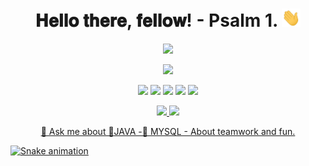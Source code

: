 <div>
<h1 align="center"> 𝐇𝐞𝐥𝐥𝐨 𝐭𝐡𝐞𝐫𝐞, 𝐟𝐞𝐥𝐥𝐨𝐰! - Psalm 1. <img src="https://github.com/ABSphreak/ABSphreak/blob/master/gifs/Hi.gif?raw=true" width="30px"></h2>
	
</div>


<p align="center">
<img width="520px" src="https://user-images.githubusercontent.com/74038190/235224431-e8c8c12e-6826-47f1-89fb-2ddad83b3abf.gif">
 </p>

<p align="center">
	<a href="https://www.linkedin.com/in/jrfertonani/"> <img width="180px" src="https://cdn.jsdelivr.net/gh/devicons/devicon@latest/icons/linkedin/linkedin-original-wordmark.svg" /></a>
</p>

<p align="center">
	<img width="70px" src="https://cdn.jsdelivr.net/gh/devicons/devicon@latest/icons/java/java-original-wordmark.svg" />
	<img width="80px" src="https://cdn.jsdelivr.net/gh/devicons/devicon@latest/icons/spring/spring-original-wordmark.svg"  />
 	<img width="80px" src="https://cdn.jsdelivr.net/gh/devicons/devicon@latest/icons/mysql/mysql-original-wordmark.svg" />
	<img width="60px" src="https://cdn.jsdelivr.net/gh/devicons/devicon@latest/icons/angular/angular-original.svg" />
	<img width="55px" src="https://icongr.am/devicon/typescript-original.svg?size=60&color=currentColor" />
</p>

<p align="center">
  <a href="https://github.com/jrfertonani">
  <img height="180em" src="https://github-readme-stats.vercel.app/api?username=jrfertonani&show_icons=true&theme=dark"/>
  <img height="180em" src="https://github-readme-stats.vercel.app/api/top-langs/?username=jrfertonani&layout=compact&langs_count=7&theme=dark"/>
</p>

<p align="center">  💬 Ask me about 💚JAVA -💚 MYSQL - About teamwork and fun.</p>

![Snake animation](https://github.com/seu-usuário-aqui/jrfertonani/blob/output/github-contribution-grid-snake.svg)





